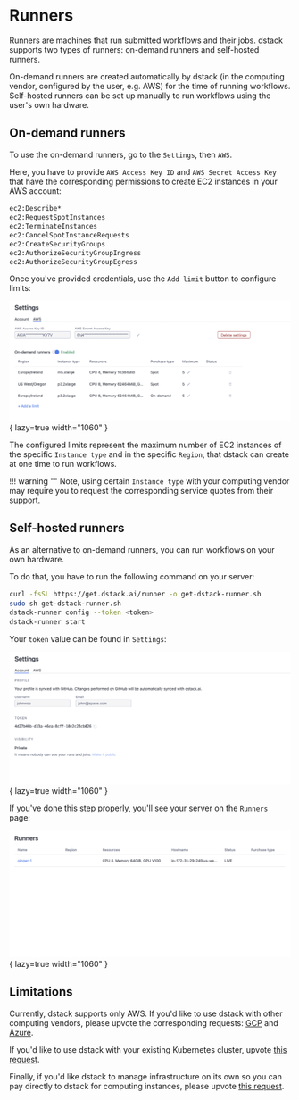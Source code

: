 # Runners

Runners are machines that run submitted workflows and their jobs. dstack supports two types of runners: on-demand runners
and self-hosted runners. 

On-demand runners are created automatically by dstack (in the computing vendor, configured by the user, e.g. AWS) 
for the time of running workflows. Self-hosted runners can be set up manually to run workflows
using the user's own hardware.

## On-demand runners

To use the on-demand runners, go to the `Settings`, then `AWS`.

Here, you have to provide `AWS Access Key ID` and `AWS Secret Access Key` that have the
corresponding permissions to create EC2 instances in your AWS account:

```
ec2:Describe*
ec2:RequestSpotInstances
ec2:TerminateInstances
ec2:CancelSpotInstanceRequests
ec2:CreateSecurityGroups
ec2:AuthorizeSecurityGroupIngress
ec2:AuthorizeSecurityGroupEgress
```

Once you've provided credentials, use the `Add limit` button to configure limits:

![](images/dstack_on_demand_settings.png){ lazy=true width="1060" }

The configured limits represent the maximum number of EC2 instances of the specific `Instance type` and in the specific `Region`, that
dstack can create at one time to run workflows.

!!! warning ""
    Note, using certain `Instance type` with your computing vendor may require you to request the corresponding 
    service quotes from their support.

## Self-hosted runners

As an alternative to on-demand runners, you can run workflows on your own hardware. 

To do that, you have to run the following command on your server:

```bash
curl -fsSL https://get.dstack.ai/runner -o get-dstack-runner.sh
sudo sh get-dstack-runner.sh
dstack-runner config --token <token>
dstack-runner start
```

Your `token` value can be found in `Settings`:

![](images/dstack_quickstart_token.png){ lazy=true width="1060" }

If you've done this step properly, you'll see your server on the `Runners` page:

![](images/dstack_quickstart_runners.png){ lazy=true width="1060" }

## Limitations

[//]: # (!!! warning "Don't have an AWS account or your own hardware?")
Currently, dstack supports only AWS. If you'd like to use dstack with other computing vendors, please upvote the corresponding requests:
[GCP](https://github.com/dstackai/dstack/issues/1) and [Azure](https://github.com/dstackai/dstack/issues/2).

If you'd like to use dstack with your existing Kubernetes cluster, upvote [this request](https://github.com/dstackai/dstack/issues/4).

Finally, if you'd like dstack to manage infrastructure on its own so you can pay directly to dstack for computing 
instances, please upvote [this request](https://github.com/dstackai/dstack/issues/3).